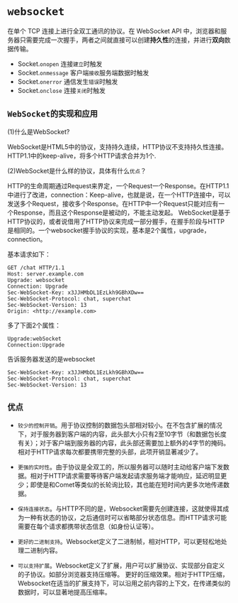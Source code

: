 # `websocket`

在单个 TCP 连接上进行全双工通讯的协议。在 WebSocket API 中，浏览器和服务器只需要完成一次握手，两者之间就直接可以创建**持久性**的连接，并进行**双向**数据传输。

- Socket.`onopen` 连接`建立`时触发
- Socket.`onmessage` 客户端`接收`服务端数据时触发
- Socket.`onerror` 通信发生`错误`时触发
- Socket.`onclose` 连接`关闭`时触发

## `WebSocket的实现和应用`

(1)什么是WebSocket?

WebSocket是HTML5中的协议，支持持久连续，HTTP协议不支持持久性连接。HTTP1.1中的keep-alive，将多个HTTP请求合并为1个.

(2)WebSocket是什么样的协议，具体有什么`优点`？

HTTP的生命周期通过Request来界定，一个Request一个Response。在HTTP1.1中进行了改进，connection：Keep-alive，也就是说，在一个HTTP连接中，可以发送多个Request，接收多个Response。在HTTP中一个Request只能对应有一个Response，而且这个Response是被动的，不能主动发起。
WebSocket是基于HTTP协议的，或者说借用了HTTP协议来完成一部分握手，在握手阶段与HTTP是相同的。一个websocket握手协议的实现，基本是2个属性，upgrade，connection。

基本请求如下：

    GET /chat HTTP/1.1
    Host: server.example.com
    Upgrade: websocket
    Connection: Upgrade
    Sec-WebSocket-Key: x3JJHMbDL1EzLkh9GBhXDw==
    Sec-WebSocket-Protocol: chat, superchat
    Sec-WebSocket-Version: 13
    Origin: <http://example.com>

多了下面2个属性：

    Upgrade:webSocket
    Connection:Upgrade

告诉服务器发送的是websocket

    Sec-WebSocket-Key: x3JJHMbDL1EzLkh9GBhXDw==
    Sec-WebSocket-Protocol: chat, superchat
    Sec-WebSocket-Version: 13

## `优点`

- `较少的控制开销`。用于协议控制的数据包头部相对较小。在不包含扩展的情况下，对于服务器到客户端的内容，此头部大小只有2至10字节（和数据包长度有关）；对于客户端到服务器的内容，此头部还需要加上额外的4字节的掩码。相对于HTTP请求每次都要携带完整的头部，此项开销显著减少了。

- `更强的实时性`。由于协议是全双工的，所以服务器可以随时主动给客户端下发数据。相对于HTTP请求需要等待客户端发起请求服务端才能响应，延迟明显更少；即使是和Comet等类似的长轮询比较，其也能在短时间内更多次地传递数据。

- `保持连接状态`。与HTTP不同的是，Websocket需要先创建连接，这就使得其成为一种有状态的协议，之后通信时可以省略部分状态信息。而HTTP请求可能需要在每个请求都携带状态信息（如身份认证等）。
  
- `更好的二进制支持`。Websocket定义了二进制帧，相对HTTP，可以更轻松地处理二进制内容。
  
- `可以支持扩展`。Websocket定义了扩展，用户可以扩展协议、实现部分自定义的子协议。如部分浏览器支持压缩等。
更好的压缩效果。相对于HTTP压缩，Websocket在适当的扩展支持下，可以沿用之前内容的上下文，在传递类似的数据时，可以显著地提高压缩率。
